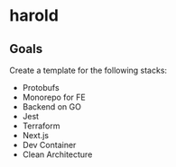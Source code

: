 # harold

## Goals
Create a template for the following stacks:

- Protobufs
- Monorepo for FE
- Backend on GO
- Jest
- Terraform
- Next.js
- Dev Container
- Clean Architecture